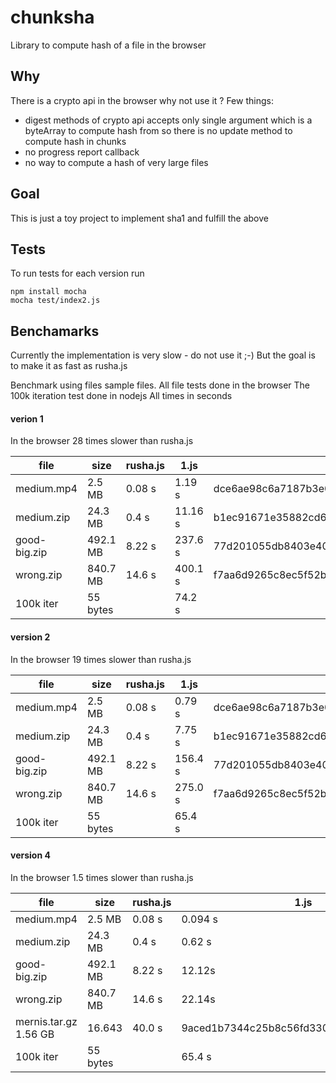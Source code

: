 chunksha
========
Library to compute hash of a file in the browser 

## Why

There is a crypto api in the browser why not use it ?
Few things:
 
 * digest methods of crypto api accepts only single argument 
which is a byteArray to compute hash from so there is no update method to compute hash in chunks 
 * no progress report callback
 * no way to compute a hash of very large files 
 
 
## Goal

This is just a toy project to implement sha1 and fulfill the above

## Tests

To run tests for each version run 

```
npm install mocha
mocha test/index2.js 
```

## Benchamarks

Currently the implementation is very slow - do not use it ;-)
But the goal is to make it as fast as rusha.js 

Benchmark using files sample files.
All file tests done in the browser
The 100k iteration test done in nodejs
All times in seconds

#### verion 1
In the browser 28 times slower than rusha.js

 
file        |   size   | rusha.js | 1.js     | sha1
------------|----------|----------|----------|-----------------------  
medium.mp4  |   2.5 MB |  0.08 s  |   1.19 s | dce6ae98c6a7187b3e08b389edbeff47e9d2e8a3    
medium.zip  |  24.3 MB |  0.4 s   |  11.16 s | b1ec91671e35882cd684db2b3b4c598db55a2544    
good-big.zip| 492.1 MB |  8.22 s  | 237.6 s  | 77d201055db8403e4079715bfccd8b442814cb34    
wrong.zip   | 840.7 MB | 14.6 s   | 400.1 s  | f7aa6d9265c8ec5f52b07f69f98c2740c91c4ce1    
100k iter   | 55 bytes |          |  74.2 s  |


#### version 2

In the browser 19 times slower than rusha.js

file        |   size   | rusha.js | 1.js     | sha1
------------|----------|----------|----------|-----------------------  
medium.mp4  |   2.5 MB |  0.08 s  |   0.79 s | dce6ae98c6a7187b3e08b389edbeff47e9d2e8a3    
medium.zip  |  24.3 MB |  0.4 s   |   7.75 s | b1ec91671e35882cd684db2b3b4c598db55a2544    
good-big.zip| 492.1 MB |  8.22 s  | 156.4 s  | 77d201055db8403e4079715bfccd8b442814cb34    
wrong.zip   | 840.7 MB | 14.6 s   | 275.0 s  | f7aa6d9265c8ec5f52b07f69f98c2740c91c4ce1    
100k iter   | 55 bytes |          |  65.4 s  |

#### version 4

In the browser 1.5 times slower than rusha.js

file        |   size   | rusha.js | 1.js     | sha1
------------|----------|----------|----------|-----------------------  
medium.mp4  |   2.5 MB |  0.08 s  |   0.094 s| dce6ae98c6a7187b3e08b389edbeff47e9d2e8a3    
medium.zip  |  24.3 MB |  0.4 s   |   0.62 s | b1ec91671e35882cd684db2b3b4c598db55a2544    
good-big.zip| 492.1 MB |  8.22 s  |  12.12s  | 77d201055db8403e4079715bfccd8b442814cb34    
wrong.zip   | 840.7 MB | 14.6 s   |  22.14s  | f7aa6d9265c8ec5f52b07f69f98c2740c91c4ce1    
mernis.tar.gz  1.56 GB | 16.643   |  40.0 s  | 9aced1b7344c25b8c56fd330f66c19ae8cb9133a 
100k iter   | 55 bytes |          |  65.4 s  |


